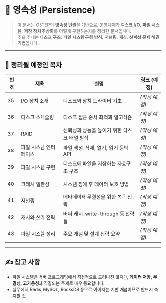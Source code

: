 # 💾 영속성 (Persistence)

> 이 문서는 OSTEP의 **영속성 단원**을 기반으로, 운영체제가 **디스크 I/O**, **파일 시스템**, **저장 장치 추상화**를 어떻게 구현하는지를 정리한 문서입니다.  
> 주요 주제는 **디스크 구조**, **파일 시스템 구현 방식**, **저널링**, **캐싱**, **신뢰성 문제 해결 기법**입니다.

---

## 📂 정리될 예정인 목차

| 번호 | 제목 | 설명 | 링크 (예정) |
|------|------|------|--------------|
| 35   | I/O 장치 소개 | 디스크와 장치 드라이버 기초 | *(작성 예정)* |
| 36   | 디스크 스케줄링 | 디스크 접근 순서 최적화 알고리즘 | *(작성 예정)* |
| 37   | RAID | 신뢰성과 성능을 높이기 위한 디스크 배열 방식 | *(작성 예정)* |
| 38   | 파일 시스템 인터페이스 | 파일 생성, 삭제, 열기, 읽기 등의 API | *(작성 예정)* |
| 39   | 파일 시스템 구현 | 디스크에 파일을 저장하는 자료구조 구조 | *(작성 예정)* |
| 40   | 크래시 일관성 | 시스템 장애 후 데이터 보호 방법 | *(작성 예정)* |
| 41   | 저널링 | 메타데이터 무결성을 위한 복구 전략 | *(작성 예정)* |
| 42   | 캐시와 쓰기 전략 | 버퍼 캐시, write-through 등 전략들 | *(작성 예정)* |
| 43   | 파일 시스템 정리 | 주요 개념 및 설계 전략 요약 | *(작성 예정)* |

---

## ✍️ 참고 사항

- 파일 시스템은 서버 프로그래밍에서 직접적으로 드러나진 않지만,
  **데이터 저장, 무결성, 고가용성**과 직결되는 주제로 매우 중요합니다.
- 실무에서 Redis, MySQL, RocksDB 등으로 이어지는 기반 개념이므로 반드시 숙지할 것.
